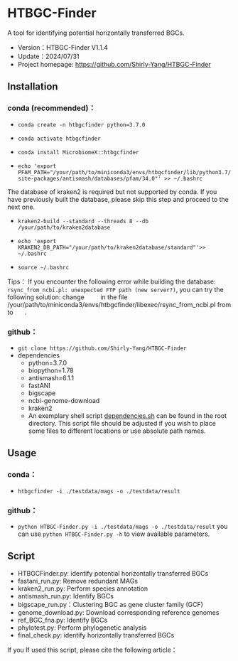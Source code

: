# HTBGC-Finder
A tool for identifying potential horizontally transferred BGCs.
- Version：HTBGC-Finder V1.1.4
- Update：2024/07/31
- Project homepage: https://github.com/Shirly-Yang/HTBGC-Finder

## Installation

### conda (recommended)：

- ` conda create -n htbgcfinder python=3.7.0 `
  
- ` conda activate htbgcfinder `

- ` conda install MicrobiomeX::htbgcfinder `

- `echo 'export PFAM_PATH="/your/path/to/miniconda3/envs/htbgcfinder/lib/python3.7/site-packages/antismash/databases/pfam/34.0"' >> ~/.bashrc `

The database of kraken2 is required but not supported by conda. If you have previously built the database, please skip this step and proceed to the next one.
- ` kraken2-build --standard --threads 8 --db /your/path/to/kraken2database `

 
- `echo 'export KRAKEN2_DB_PATH="/your/path/to/kraken2database/standard"'>> ~/.bashrc `
  
- `source ~/.bashrc `
  
Tips：
If you encounter the following error while building the database: `rsync_from_ncbi.pl: unexpected FTP path (new server?)`, 
you can try the following solution: 
change `    ` in the file /your/path/to/miniconda3/envs/htbgcfinder/libexec/rsync_from_ncbi.pl from `   ` to `   `.


### github：
- ` git clone https://github.com/Shirly-Yang/HTBGC-Finder `
- dependencies
    - python=3.7.0
    - biopython=1.78
    - antismash=6.1.1
    - fastANI 
    - bigscape
    - ncbi-genome-download
    - kraken2
  - An exemplary shell script [dependencies.sh](https://github.com/Shirly-Yang/HTBGC-Finder/blob/master/dependency.sh) can be found in the root directory.
  This script file should be adjusted if you wish to place some files to different locations or use absolute path names.

## Usage

### conda：
- `htbgcfinder -i ./testdata/mags -o ./testdata/result`

### github：
- ` python HTBGC-Finder.py -i ./testdata/mags -o ./testdata/result `
you can use `python HTBGC-Finder.py -h` to view available parameters.

## Script
-  HTBGCFinder.py: identify potential horizontally transferred BGCs
-  fastani_run.py: Remove redundant MAGs
-  kraken2_run.py: Perform species annotation
-  antismash_run.py: Identify BGCs
-  bigscape_run.py：Clustering BGC as gene cluster family (GCF)
-  genome_download.py: Download corresponding reference genomes
-  ref_BGC_fna.py: Identify BGCs
-  phylotest.py: Perform phylogenetic analysis
-  final_check.py: identify horizontally transferred BGCs


If you If used this script, please cite the following article：


